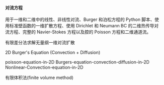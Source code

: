 #### 对流方程
用于一维和二维中的线性、非线性对流、Burger 和泊松方程的 Python 脚本、使用标准壁函数的一维扩散方程、使用 Dirichlet 和 Neumann BC 的二维热传导对流方程、完整的 Navier-Stokes 方程以及腔的 Poisson 方程和二维通道流。


有限差分法求解无量纲一维对流扩散


2D Burger's Equation (Convection + Diffusion)

poisson-equation-in-2D
Burgers-equation-convection-diffusion-in-2D
Nonlinear-Convection-equation-in-2D

有限体积法(finite volume method)
